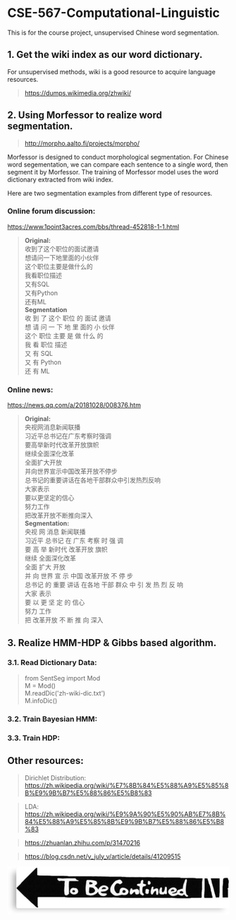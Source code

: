 # CSE-567-Computational-Linguistic
This is for the course project, unsupervised Chinese word segmentation.

## 1. Get the wiki index as our word dictionary.

For unsupervised methods, wiki is a good resource to acquire language resources.

> https://dumps.wikimedia.org/zhwiki/

## 2. Using Morfessor to realize word segmentation.

> http://morpho.aalto.fi/projects/morpho/

Morfessor is designed to conduct morphological segmentation. For Chinese word segementation,
we can compare each sentence to a single word, then segment it by Morfessor. The training of
Morfessor model uses the word dictionary extracted from wiki index.

Here are two segmentation examples from different type of resources.
### Online forum discussion:
https://www.1point3acres.com/bbs/thread-452818-1-1.html

> **Original:**  
收到了这个职位的面试邀请  
想请问一下地里面的小伙伴  
这个职位主要是做什么的  
我看职位描述  
又有SQL  
又有Python  
还有ML  
**Segmentation**  
收 到 了 这个 职位 的 面试 邀请  
想 请 问 一 下 地 里 面的 小 伙伴  
这个 职位 主要 是 做 什么 的  
我 看 职位 描述  
又 有 SQL  
又 有 Python  
还 有 ML  

### Online news:
https://news.qq.com/a/20181028/008376.htm

> **Original:**  
央视网消息新闻联播  
习近平总书记在广东考察时强调  
要高举新时代改革开放旗帜  
继续全面深化改革  
全面扩大开放  
并向世界宣示中国改革开放不停步  
总书记的重要讲话在各地干部群众中引发热烈反响  
大家表示  
要以更坚定的信心  
努力工作  
把改革开放不断推向深入  
**Segmentation:**  
央视 网 消息 新闻联播  
习近平 总书记 在 广东 考察 时 强 调  
要 高 举 新时代 改革开放 旗帜  
继续 全面深化改革  
全面 扩大 开放  
并 向 世界 宣 示 中国 改革开放 不 停 步  
总书记 的 重要 讲话 在各地 干部 群众 中 引 发 热 烈 反 响  
大家 表示  
要 以 更 坚 定 的 信心  
努力 工作  
把 改革开放 不 断 推 向 深入  

## 3. Realize HMM-HDP & Gibbs based algorithm.

### 3.1. Read Dictionary Data:
> from SentSeg import Mod  
M = Mod()  
M.readDic('zh-wiki-dic.txt')  
M.infoDic()  

### 3.2. Train Bayesian HMM:

### 3.3. Train HDP:

### 



## Other resources:

> Dirichlet Distribution:
https://zh.wikipedia.org/wiki/%E7%8B%84%E5%88%A9%E5%85%8B%E9%9B%B7%E5%88%86%E5%B8%83

> LDA:
https://zh.wikipedia.org/wiki/%E9%9A%90%E5%90%AB%E7%8B%84%E5%88%A9%E5%85%8B%E9%9B%B7%E5%88%86%E5%B8%83

> https://zhuanlan.zhihu.com/p/31470216

> https://blog.csdn.net/v_july_v/article/details/41209515

![](/tobecontinued.jpg)
